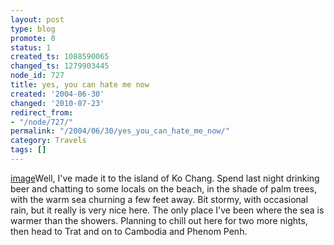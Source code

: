 ```yaml
---
layout: post
type: blog
promote: 0
status: 1
created_ts: 1088590065
changed_ts: 1279903445
node_id: 727
title: yes, you can hate me now
created: '2004-06-30'
changed: '2010-07-23'
redirect_from:
- "/node/727/"
permalink: "/2004/06/30/yes_you_can_hate_me_now/"
category: Travels
tags: []
---
```

[image](/node/[image:728,left,10,5])Well, I've made it to the island of Ko Chang.  Spend last night drinking beer and chatting to some locals on the beach, in the shade of palm trees, with the warm sea churning a few feet away.  Bit stormy, with occasional rain, but it really is very nice here.  The only place I've been where the sea is warmer than the showers.  Planning to chill out here for two more nights, then head to Trat and on to Cambodia and Phenom Penh.
<!--break-->
